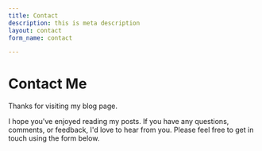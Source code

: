 ```yaml
---
title: Contact
description: this is meta description
layout: contact
form_name: contact

---
```

# Contact Me

Thanks for visiting my blog page.

I hope you've enjoyed reading my posts. If you have any questions, comments, or feedback, I'd love to hear from you. Please feel free to get in touch using the form below.